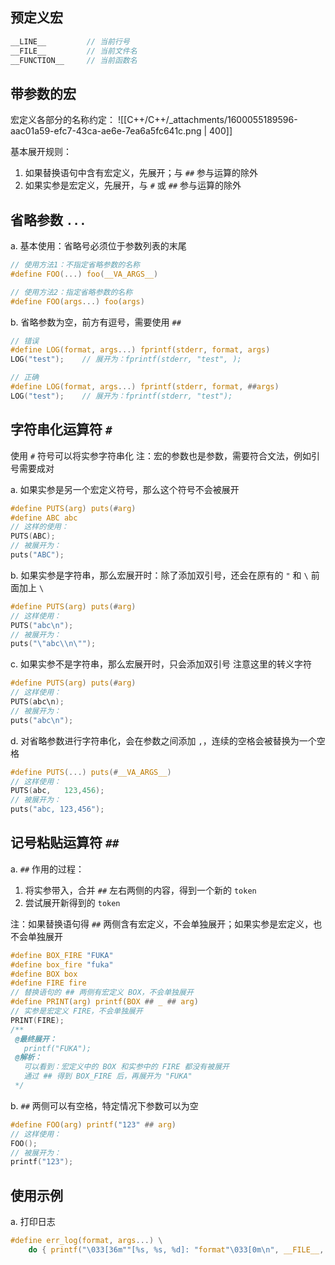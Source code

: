 ## 预定义宏
```c
__LINE__         // 当前行号
__FILE__         // 当前文件名
__FUNCTION__     // 当前函数名
```

## 带参数的宏
宏定义各部分的名称约定：
![[C++/C++/_attachments/1600055189596-aac01a59-efc7-43ca-ae6e-7ea6a5fc641c.png | 400]]

基本展开规则：

1. 如果替换语句中含有宏定义，先展开；与 `##` 参与运算的除外
2. 如果实参是宏定义，先展开，与 `#` 或 `##` 参与运算的除外



## 省略参数 `...`
a. 基本使用：省略号必须位于参数列表的末尾
```c
// 使用方法1：不指定省略参数的名称
#define FOO(...) foo(__VA_ARGS__)

// 使用方法2：指定省略参数的名称
#define FOO(args...) foo(args)
```

b. 省略参数为空，前方有逗号，需要使用 `##` 
```c
// 错误
#define LOG(format, args...) fprintf(stderr, format, args)
LOG("test");    // 展开为：fprintf(stderr, "test", );

// 正确
#define LOG(format, args...) fprintf(stderr, format, ##args)
LOG("test");    // 展开为：fprintf(stderr, "test");
```

## 字符串化运算符 `#`
使用 `#` 符号可以将实参字符串化
注：宏的参数也是参数，需要符合文法，例如引号需要成对

a. 如果实参是另一个宏定义符号，那么这个符号不会被展开
```c
#define PUTS(arg) puts(#arg)
#define ABC abc
// 这样的使用：
PUTS(ABC);
// 被展开为：
puts("ABC");
```

b. 如果实参是字符串，那么宏展开时：除了添加双引号，还会在原有的 `"` 和 `\` 前面加上 `\`
```c
#define PUTS(arg) puts(#arg)
// 这样使用：
PUTS("abc\n");
// 被展开为：
puts("\"abc\\n\"");
```

c. 如果实参不是字符串，那么宏展开时，只会添加双引号
注意这里的转义字符
```c
#define PUTS(arg) puts(#arg)
// 这样使用：
PUTS(abc\n);
// 被展开为：
puts("abc\n");
```

d. 对省略参数进行字符串化，会在参数之间添加 `,`，连续的空格会被替换为一个空格
```c
#define PUTS(...) puts(#__VA_ARGS__)
// 这样使用：
PUTS(abc,   123,456);
// 被展开为：
puts("abc, 123,456");
```

## 记号粘贴运算符 `##`
a. `##` 作用的过程：

1. 将实参带入，合并 `##` 左右两侧的内容，得到一个新的 `token`
2. 尝试展开新得到的 `token`

注：如果替换语句得 `##` 两侧含有宏定义，不会单独展开；如果实参是宏定义，也不会单独展开
```c
#define BOX_FIRE "FUKA"
#define box_fire "fuka"
#define BOX box
#define FIRE fire
// 替换语句的 ## 两侧有宏定义 BOX，不会单独展开
#define PRINT(arg) printf(BOX ## _ ## arg)
// 实参是宏定义 FIRE，不会单独展开
PRINT(FIRE);
/**
 @最终展开：
   printf("FUKA");
 @解析：
   可以看到：宏定义中的 BOX 和实参中的 FIRE 都没有被展开
   通过 ## 得到 BOX_FIRE 后，再展开为 "FUKA"
 */
```

b. `##` 两侧可以有空格，特定情况下参数可以为空
```c
#define FOO(arg) printf("123" ## arg)
// 这样使用：
FOO();
// 被展开为：
printf("123");
```

## 使用示例
a. 打印日志
```c
#define err_log(format, args...) \
    do { printf("\033[36m""[%s, %s, %d]: "format"\033[0m\n", __FILE__, __FUNCTION__, __LINE__, ##args); }while(0)
```
